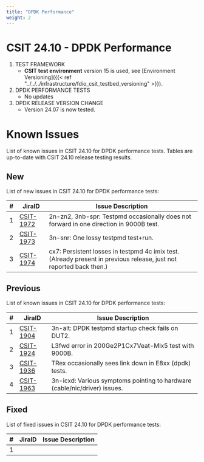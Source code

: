 ```yaml
---
title: "DPDK Performance"
weight: 2
---
```


# CSIT 24.10 - DPDK Performance

1. TEST FRAMEWORK
   - **CSIT test environment** version 15 is used, see
     [Environment Versioning]({{< ref "../../../infrastructure/fdio_csit_testbed_versioning" >}}).
2. DPDK PERFORMANCE TESTS
   - No updates
3. DPDK RELEASE VERSION CHANGE
   - Version 24.07 is now tested.

# Known Issues

List of known issues in CSIT 24.10 for DPDK performance tests.
Tables are up-to-date with CSIT 24.10 release testing results.

## New

List of new issues in CSIT 24.10 for DPDK performance tests:

**#** | **JiraID**                                       | **Issue Description**
------|--------------------------------------------------|--------------------------------------------------------------------------------------------------------------------
  1   | [CSIT-1972](https://jira.fd.io/browse/CSIT-1972) | 2n-zn2, 3nb-spr: Testpmd occasionally does not forward in one direction in 9000B test.
  2   | [CSIT-1973](https://jira.fd.io/browse/CSIT-1973) | 3n-snr: One lossy testpmd test+run.
  3   | [CSIT-1974](https://jira.fd.io/browse/CSIT-1974) | cx7: Persistent losses in testpmd 4c imix test. (Already present in previous release, just not reported back then.)

## Previous

List of known issues in CSIT 24.10 for DPDK performance tests:

**#** | **JiraID**                                       | **Issue Description**
------|--------------------------------------------------|--------------------------------------------------------------------------
  1   | [CSIT-1904](https://jira.fd.io/browse/CSIT-1904) | 3n-alt: DPDK testpmd startup check fails on DUT2.
  2   | [CSIT-1924](https://jira.fd.io/browse/CSIT-1924) | L3fwd error in 200Ge2P1Cx7Veat-Mlx5 test with 9000B.
  3   | [CSIT-1936](https://jira.fd.io/browse/CSIT-1936) | TRex occasionally sees link down in E8xx (dpdk) tests.
  4   | [CSIT-1963](https://jira.fd.io/browse/CSIT-1963) | 3n-icxd: Various symptoms pointing to hardware (cable/nic/driver) issues.

## Fixed

List of fixed issues in CSIT 24.10 for DPDK performance tests:

**#** | **JiraID**                                       | **Issue Description**
------|--------------------------------------------------|----------------------
 1    |                                                  |

